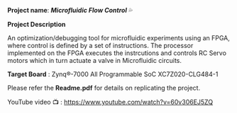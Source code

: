 **Project name**: ***Microfluidic Flow Control*** :sweat_drops:

**Project Description**

An optimization/debugging tool for microfluidic experiments using an FPGA, where control is defined by a set of instructions. The processor implemented on the FPGA executes the instrcutions and controls RC Servo motors which in turn actuate a valve in Microfluidic circuits.

**Target Board** : Zynq®-7000 All Programmable SoC XC7Z020-CLG484-1

Please refer the **Readme.pdf** for details on replicating the project. 

YouTube video :tv: : https://www.youtube.com/watch?v=60v306EJ5ZQ
